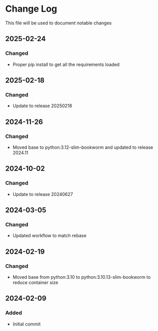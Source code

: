 # Change Log
<!-- markdownlint-disable MD024 -->
<!-- markdownlint-disable MD033 -->
This file will be used to document notable changes

## 2025-02-24

### Changed

- Proper pip install to get all the requirements loaded

## 2025-02-18

### Changed

- Update to release 20250218

## 2024-11-26

### Changed

- Moved base to python:3.12-slim-bookworm and updated to release 2024.11

## 2024-10-02

### Changed

- Update to release 20240627

## 2024-03-05

### Changed

- Updated workflow to match rebase

## 2024-02-19

### Changed

- Moved base from python:3.10 to python:3.10.13-slim-bookworm to reduce container size

## 2024-02-09

### Added

- Initial commit



